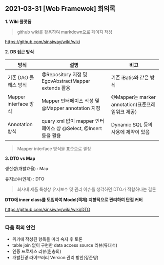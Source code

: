 ## 2021-03-31 [Web Framewok] 회의록

**1. Wiki 플랫폼**

> github wiki를 활용하여 markdown으로 페이지 작성

https://github.com/sinsiway/wiki/wiki



**2. DB 접근 방식**

| 방식                  | 설명                                                         | 비고                                             |
| --------------------- | ------------------------------------------------------------ | ------------------------------------------------ |
| 기존 DAO 클래스 방식  | @Repository 지정 및 EgovAbstractMapper extends 활용          | 기존 iBatis와 같은 방식                          |
| Mapper interface 방식 | Mapper 인터페이스 작성 및 @Mapper annotation 지정            | @Mapper는 marker annotation(표준프레임워크 제공) |
| Annotation 방식       | query xml 없이 mapper 인터페이스 상 @Select, @Insert 등을 활용 | Dynamic SQL 등의 사용에 제약이 있음              |

> Mapper interface 방식을 표준으로 결정



**3. DTO vs Map**

생산성(개발효율) : Map

유지보수(인계) : DTO

> 회사내 제품 특성상 유지보수 및 관리 이슈를 생각하면 DTO가 적합하다는 결론

**DTO에 inner class를 도입하여 Model(객체) 지향적으로 관리하여 단점 커버**

https://github.com/sinsiway/wiki/wiki/DTO



***

### 다음 회의 안건

* 위키에 작성된 항목들 미리 숙지 후 토론
* table join 없이 구현한 data access source 리뷰(류대석)
* 인증 프로세스 리뷰(원충의)
* 개발환경 라이브러리 Version 관리 방안(장준영)

